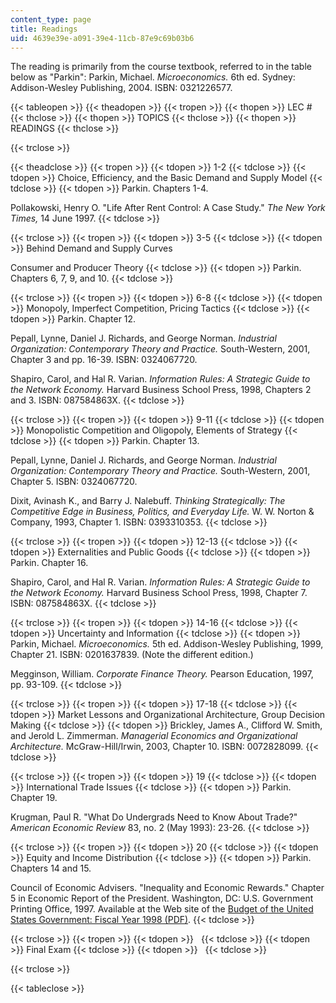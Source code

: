 ```yaml
---
content_type: page
title: Readings
uid: 4639e39e-a091-39e4-11cb-87e9c69b03b6
---
```


The reading is primarily from the course textbook, referred to in the table below as "Parkin": Parkin, Michael. _Microeconomics._ 6th ed. Sydney: Addison-Wesley Publishing, 2004. ISBN: 0321226577.

{{< tableopen >}}
{{< theadopen >}}
{{< tropen >}}
{{< thopen >}}
LEC #
{{< thclose >}}
{{< thopen >}}
TOPICS
{{< thclose >}}
{{< thopen >}}
READINGS
{{< thclose >}}

{{< trclose >}}

{{< theadclose >}}
{{< tropen >}}
{{< tdopen >}}
1-2
{{< tdclose >}}
{{< tdopen >}}
Choice, Efficiency, and the Basic Demand and Supply Model
{{< tdclose >}}
{{< tdopen >}}
Parkin. Chapters 1-4.  
  
Pollakowski, Henry O. "Life After Rent Control: A Case Study." _The New York Times,_ 14 June 1997.
{{< tdclose >}}

{{< trclose >}}
{{< tropen >}}
{{< tdopen >}}
3-5
{{< tdclose >}}
{{< tdopen >}}
Behind Demand and Supply Curves  
  
Consumer and Producer Theory
{{< tdclose >}}
{{< tdopen >}}
Parkin. Chapters 6, 7, 9, and 10.
{{< tdclose >}}

{{< trclose >}}
{{< tropen >}}
{{< tdopen >}}
6-8
{{< tdclose >}}
{{< tdopen >}}
Monopoly, Imperfect Competition, Pricing Tactics
{{< tdclose >}}
{{< tdopen >}}
Parkin. Chapter 12.  
  
Pepall, Lynne, Daniel J. Richards, and George Norman. _Industrial Organization: Contemporary Theory and Practice._ South-Western, 2001, Chapter 3 and pp. 16-39. ISBN: 0324067720.  
  
Shapiro, Carol, and Hal R. Varian. _Information Rules: A Strategic Guide to the Network Economy._ Harvard Business School Press, 1998, Chapters 2 and 3. ISBN: 087584863X.
{{< tdclose >}}

{{< trclose >}}
{{< tropen >}}
{{< tdopen >}}
9-11
{{< tdclose >}}
{{< tdopen >}}
Monopolistic Competition and Oligopoly, Elements of Strategy
{{< tdclose >}}
{{< tdopen >}}
Parkin. Chapter 13.  
  
Pepall, Lynne, Daniel J. Richards, and George Norman. _Industrial Organization: Contemporary Theory and Practice._ South-Western, 2001, Chapter 5. ISBN: 0324067720.  
  
Dixit, Avinash K., and Barry J. Nalebuff. _Thinking Strategically: The Competitive Edge in Business, Politics, and Everyday Life._ W. W. Norton & Company, 1993, Chapter 1. ISBN: 0393310353.
{{< tdclose >}}

{{< trclose >}}
{{< tropen >}}
{{< tdopen >}}
12-13
{{< tdclose >}}
{{< tdopen >}}
Externalities and Public Goods
{{< tdclose >}}
{{< tdopen >}}
Parkin. Chapter 16.  
  
Shapiro, Carol, and Hal R. Varian. _Information Rules: A Strategic Guide to the Network Economy._ Harvard Business School Press, 1998, Chapter 7. ISBN: 087584863X.
{{< tdclose >}}

{{< trclose >}}
{{< tropen >}}
{{< tdopen >}}
14-16
{{< tdclose >}}
{{< tdopen >}}
Uncertainty and Information
{{< tdclose >}}
{{< tdopen >}}
Parkin, Michael. _Microeconomics._ 5th ed. Addison-Wesley Publishing, 1999, Chapter 21. ISBN: 0201637839. (Note the different edition.)  
  
Megginson, William. _Corporate Finance Theory._ Pearson Education, 1997, pp. 93-109.
{{< tdclose >}}

{{< trclose >}}
{{< tropen >}}
{{< tdopen >}}
17-18
{{< tdclose >}}
{{< tdopen >}}
Market Lessons and Organizational Architecture, Group Decision Making
{{< tdclose >}}
{{< tdopen >}}
Brickley, James A., Clifford W. Smith, and Jerold L. Zimmerman. _Managerial Economics and Organizational Architecture._ McGraw-Hill/Irwin, 2003, Chapter 10. ISBN: 0072828099.
{{< tdclose >}}

{{< trclose >}}
{{< tropen >}}
{{< tdopen >}}
19
{{< tdclose >}}
{{< tdopen >}}
International Trade Issues
{{< tdclose >}}
{{< tdopen >}}
Parkin. Chapter 19.  
  
Krugman, Paul R. "What Do Undergrads Need to Know About Trade?" _American Economic Review_ 83, no. 2 (May 1993): 23-26.
{{< tdclose >}}

{{< trclose >}}
{{< tropen >}}
{{< tdopen >}}
20
{{< tdclose >}}
{{< tdopen >}}
Equity and Income Distribution
{{< tdclose >}}
{{< tdopen >}}
Parkin. Chapters 14 and 15.  
  
Council of Economic Advisers. "Inequality and Economic Rewards." Chapter 5 in Economic Report of the President. Washington, DC: U.S. Government Printing Office, 1997. Available at the Web site of the [Budget of the United States Government: Fiscal Year 1998 (PDF)](https://fraser.stlouisfed.org/title/budget-united-states-government-54/fiscal-year-1998-19048).
{{< tdclose >}}

{{< trclose >}}
{{< tropen >}}
{{< tdopen >}}
 
{{< tdclose >}}
{{< tdopen >}}
Final Exam
{{< tdclose >}}
{{< tdopen >}}
 
{{< tdclose >}}

{{< trclose >}}

{{< tableclose >}}